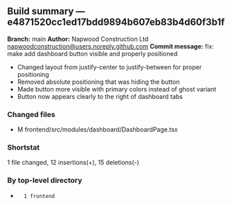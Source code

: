 ## Build summary — e4871520cc1ed17bdd9894b607eb83b4d60f3b1f

**Branch:** main
**Author:** Napwood Construction Ltd <napwoodconstruction@users.noreply.github.com>
**Commit message:** fix: make add dashboard button visible and properly positioned

- Changed layout from justify-center to justify-between for proper positioning
- Removed absolute positioning that was hiding the button
- Made button more visible with primary colors instead of ghost variant
- Button now appears clearly to the right of dashboard tabs

### Changed files
 - M	frontend/src/modules/dashboard/DashboardPage.tsx

### Shortstat
 1 file changed, 12 insertions(+), 15 deletions(-)

### By top-level directory
 -       1 frontend
